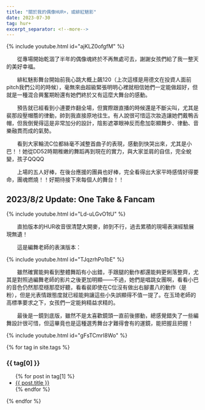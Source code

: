 ```yaml
---
title: "關於我的偶像HUR+，或緋紅魅影"
date: 2023-07-30
tag: hur+
excerpt_separator: <!--more-->
---
```


{% include youtube.html id="ajKLZ0ofgfM" %}

>>

　　從專場開始乾涸了半年的偶像魂終於不再無處可去，謝謝女孩們給了我一整天的美好幸福。

  <!--more-->

　　緋紅魅影舞台開始前我心跳大概上飆120（上次這樣是用德文在投資人面前pitch我們公司的時候），毫無來由超級緊張明明心裡就相信她們一定能做超好，但就是一種混合興奮期盼還有她們終於又有這麼大舞台的感動。

　　預告就已經看到小連要炸翻全場，但實際跟直播的時候還是不斷尖叫，尤其是裴那段壓帽簷的律動，帥到我直接原地往生。有人說很可惜這次妝造讓她們戴鴨舌帽，但我倒覺得這是非常加分的設計，陰影遮罩眼神反而愈加彰顯舞步、律動、音樂融貫而成的氣勢。

　　看到大家輪流C位都絲毫不減整首曲子的表現，感動到快哭出來，尤其是小巴！！她從DD52時期稚嫩的舞蹈再到現在的實力，與大家並肩的自信，完全蛻變，孩子QQQQ

　　上場的五人好棒，在後台應援的團員也好棒，完全看得出大家平時感情好得要命，團魂燃燒！！好期待接下來每個人的舞台！！


## 2023/8/2 Update: One Take & Fancam

{% include youtube.html id="Ld-uLGvO1tU" %}

>>

　　直拍版本的HUR收音很清楚大開麥，帥到不行，過去累積的現場表演經驗展現無遺！

　　這是編舞老師的表演版本：

{% include youtube.html id="TJqzrhPo1bE" %}

>>

　　雖然確實能夠看到整體舞蹈有小出錯，手跟腿的動作都還能夠更俐落整齊，尤其是對照過編舞老師的影片之後更加明顯——不過，她們是唱跳女團啊，看看小巴的音色仍然那麼穩那麼好聽，看看裴即使在C位沒有做出右腳畫八的動作（是粉），但是光表情跟態度就已經能夠讓這些小失誤顯得不值一提了。在玉琦老師的高標準要求之下，女孩們一定能夠精益求精的。

　　最後是一鏡到底版，雖然不是太喜歡鏡頭一直前後挪動，總感覺錯失了一些編舞設計很可惜，但這畢竟也是這種選秀舞台才難得會有的運鏡，能把握且把握！

{% include youtube.html id="gFsTCmrI8Wo" %}


>>

{% for tag in site.tags %}
  <h3>{{ tag[0] }}</h3>
  <ul>
    {% for post in tag[1] %}
      <li><a href="{{ post.url | relative_url}}">{{ post.title }}</a></li>
    {% endfor %}
  </ul>
{% endfor %}
